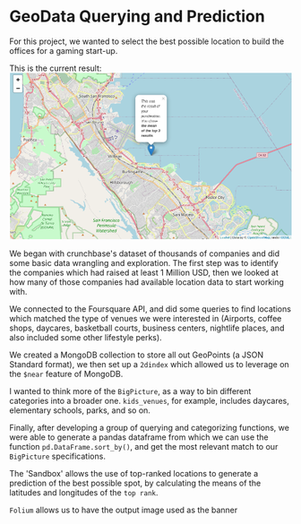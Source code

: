 # GeoData Querying and Prediction

For this project, we wanted to select the best possible location to build the offices for a gaming start-up. 

This is the current result:
![TOP LOCATION, at South San Francisco, California, USA](OUTPUT/top_location.png)


We began with crunchbase's dataset of thousands of companies and did some basic data wrangling and exploration.
The first step was to identify the companies which had raised at least 1 Million USD, then we looked at how many of those companies had available location data to start working with.

We connected to the Foursquare API, and did some queries to find locations which matched the type of venues we were interested in (Airports, coffee shops, daycares, basketball courts, business centers, nightlife places, and also included some other lifestyle perks).

We created a MongoDB collection to store all out GeoPoints (a JSON Standard format), we then set up a `2dindex` which allowed us to leverage on the `$near` feature of MongoDB. 

I wanted to think more of the `BigPicture`, as a way to bin different categories into a broader one. `kids_venues`, for example, includes daycares, elementary schools, parks, and so on.

Finally, after developing a group of querying and categorizing functions, we were able to generate a pandas dataframe from which we can use the function `pd.DataFrame.sort_by()`, and get the most relevant match to our `BigPicture` specifications.

The 'Sandbox' allows the use of top-ranked locations to generate a prediction of the best possible spot, by calculating the means of the latitudes and longitudes of the `top rank`.

`Folium` allows us to have the output image used as the banner 

